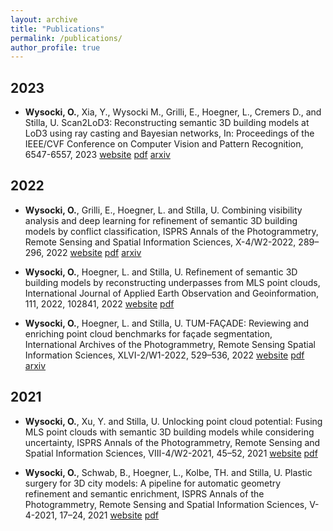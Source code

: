 ```yaml
---
layout: archive
title: "Publications"
permalink: /publications/
author_profile: true
---
```


## 2023
- **Wysocki, O.**, Xia, Y., Wysocki M., Grilli, E., Hoegner, L., Cremers D., and Stilla, U. Scan2LoD3: Reconstructing
semantic 3D building models at LoD3 using ray casting and Bayesian networks, In: Proceedings of the IEEE/CVF
Conference on Computer Vision and Pattern Recognition, 6547-6557, 2023 [website](https://openaccess.thecvf.com/content/CVPR2023W/PCV/html/Wysocki_Scan2LoD3_Reconstructing_Semantic_3D_Building_Models_at_LoD3_Using_Ray_CVPRW_2023_paper.html) [pdf](https://openaccess.thecvf.com/content/CVPR2023W/PCV/papers/Wysocki_Scan2LoD3_Reconstructing_Semantic_3D_Building_Models_at_LoD3_Using_Ray_CVPRW_2023_paper.pdf) [arxiv](http://arxiv.org/abs/2305.06314)


## 2022

- **Wysocki, O.**, Grilli, E., Hoegner, L. and Stilla, U. Combining visibility analysis and deep learning for refinement of
semantic 3D building models by conflict classification, ISPRS Annals of the Photogrammetry, Remote Sensing and
Spatial Information Sciences, X-4/W2-2022, 289–296, 2022 [website](https://isprs-annals.copernicus.org/articles/X-4-W2-2022/289/2022/) [pdf](https://isprs-annals.copernicus.org/articles/X-4-W2-2022/289/2022/isprs-annals-X-4-W2-2022-289-2022.pdf) [arxiv](https://arxiv.org/abs/2303.05998)

- **Wysocki, O.**, Hoegner, L. and Stilla, U. Refinement of semantic 3D building models by reconstructing underpasses
from MLS point clouds, International Journal of Applied Earth Observation and Geoinformation, 111, 2022, 102841, 2022 [website](https://www.sciencedirect.com/science/article/pii/S1569843222000437) [pdf](https://www.sciencedirect.com/science/article/pii/S1569843222000437/pdfft?md5=ba44c93136df12d071b50f10a768c8d1&pid=1-s2.0-S1569843222000437-main.pdf) 

- **Wysocki, O.**, Hoegner, L. and Stilla, U. TUM-FAÇADE: Reviewing and enriching point cloud benchmarks for façade
segmentation, International Archives of the Photogrammetry, Remote Sensing Spatial Information Sciences,
XLVI-2/W1-2022, 529–536, 2022 [website](https://isprs-archives.copernicus.org/articles/XLVI-2-W1-2022/529/2022/isprs-archives-XLVI-2-W1-2022-529-2022.html) [pdf](https://isprs-archives.copernicus.org/articles/XLVI-2-W1-2022/529/2022/isprs-archives-XLVI-2-W1-2022-529-2022.pdf) [arxiv](https://arxiv.org/abs/2304.07140)


## 2021

- **Wysocki, O.**, Xu, Y. and Stilla, U. Unlocking point cloud potential: Fusing MLS point clouds with semantic 3D
building models while considering uncertainty, ISPRS Annals of the Photogrammetry, Remote Sensing and Spatial
Information Sciences, VIII-4/W2-2021, 45–52, 2021 [website](https://isprs-annals.copernicus.org/articles/VIII-4-W2-2021/45/2021/) [pdf](https://isprs-annals.copernicus.org/articles/VIII-4-W2-2021/45/2021/isprs-annals-VIII-4-W2-2021-45-2021.pdf)

- **Wysocki, O.**, Schwab, B., Hoegner, L., Kolbe, TH. and Stilla, U. Plastic surgery for 3D city models: A pipeline for
automatic geometry refinement and semantic enrichment, ISPRS Annals of the Photogrammetry, Remote Sensing and
Spatial Information Sciences, V-4-2021, 17–24, 2021 [website](https://isprs-annals.copernicus.org/articles/V-4-2021/17/2021/) [pdf](https://isprs-annals.copernicus.org/articles/V-4-2021/17/2021/isprs-annals-V-4-2021-17-2021.pdf)


